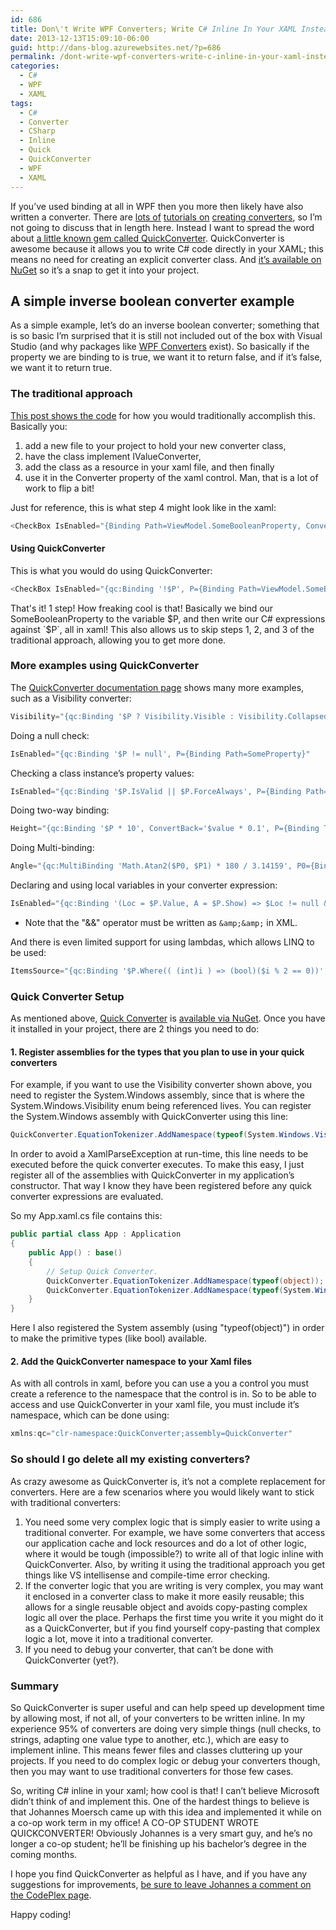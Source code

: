 ```yaml
---
id: 686
title: Don\'t Write WPF Converters; Write C# Inline In Your XAML Instead Using QuickConverter
date: 2013-12-13T15:09:10-06:00
guid: http://dans-blog.azurewebsites.net/?p=686
permalink: /dont-write-wpf-converters-write-c-inline-in-your-xaml-instead-using-quickconverter/
categories:
  - C#
  - WPF
  - XAML
tags:
  - C#
  - Converter
  - CSharp
  - Inline
  - Quick
  - QuickConverter
  - WPF
  - XAML
---
```


If you’ve used binding at all in WPF then you more then likely have also written a converter. There are [lots of](http://wpftutorial.net/ValueConverters.html) [tutorials on](http://www.wpf-tutorial.com/data-binding/value-conversion-with-ivalueconverter/) [creating converters](http://www.codeproject.com/Articles/418271/Custom-Value-Conversion-in-WPF), so I’m not going to discuss that in length here. Instead I want to spread the word about [a little known gem called QuickConverter](https://quickconverter.codeplex.com/). QuickConverter is awesome because it allows you to write C# code directly in your XAML; this means no need for creating an explicit converter class. And [it’s available on NuGet](http://www.nuget.org/packages/QuickConverter/) so it’s a snap to get it into your project.

## A simple inverse boolean converter example

As a simple example, let’s do an inverse boolean converter; something that is so basic I’m surprised that it is still not included out of the box with Visual Studio (and why packages like [WPF Converters](https://wpfconverters.codeplex.com/) exist). So basically if the property we are binding to is true, we want it to return false, and if it’s false, we want it to return true.

### The traditional approach

[This post shows the code](http://www.codeproject.com/Articles/24330/WPF-Bind-to-Opposite-Boolean-Value-Using-a-Convert) for how you would traditionally accomplish this. Basically you:

1. add a new file to your project to hold your new converter class,
1. have the class implement IValueConverter,
1. add the class as a resource in your xaml file, and then finally
1. use it in the Converter property of the xaml control. Man, that is a lot of work to flip a bit!

Just for reference, this is what step 4 might look like in the xaml:

```csharp
<CheckBox IsEnabled="{Binding Path=ViewModel.SomeBooleanProperty, Converter={StaticResource InverseBooleanConverter}" />
```

#### Using QuickConverter

This is what you would do using QuickConverter:

```csharp
<CheckBox IsEnabled="{qc:Binding '!$P', P={Binding Path=ViewModel.SomeBooleanProperty}}" />
```

That's it! 1 step! How freaking cool is that! Basically we bind our SomeBooleanProperty to the variable $P, and then write our C# expressions against `$P`, all in xaml! This also allows us to skip steps 1, 2, and 3 of the traditional approach, allowing you to get more done.

### More examples using QuickConverter

The [QuickConverter documentation page](https://quickconverter.codeplex.com/documentation) shows many more examples, such as a Visibility converter:

```csharp
Visibility="{qc:Binding '$P ? Visibility.Visible : Visibility.Collapsed', P={Binding ShowElement}}"
```

Doing a null check:

```csharp
IsEnabled="{qc:Binding '$P != null', P={Binding Path=SomeProperty}"
```

Checking a class instance’s property values:

```csharp
IsEnabled="{qc:Binding '$P.IsValid || $P.ForceAlways', P={Binding Path=SomeClassInstance}"
```

Doing two-way binding:

```csharp
Height="{qc:Binding '$P * 10', ConvertBack='$value * 0.1', P={Binding TestWidth, Mode=TwoWay}}"
```

Doing Multi-binding:

```csharp
Angle="{qc:MultiBinding 'Math.Atan2($P0, $P1) * 180 / 3.14159', P0={Binding ActualHeight, ElementName=rootElement}, P1={Binding ActualWidth, ElementName=rootElement}}"
```

Declaring and using local variables in your converter expression:

```csharp
IsEnabled="{qc:Binding '(Loc = $P.Value, A = $P.Show) => $Loc != null &amp;&amp; $A', P={Binding Obj}}"
```

* Note that the "&&" operator must be written as `&amp;&amp;` in XML.

And there is even limited support for using lambdas, which allows LINQ to be used:

```csharp
ItemsSource="{qc:Binding '$P.Where(( (int)i ) => (bool)($i % 2 == 0))', P={Binding Source}}"
```

### Quick Converter Setup

As mentioned above, [Quick Converter](https://quickconverter.codeplex.com/) is [available via NuGet](http://www.nuget.org/packages/QuickConverter/). Once you have it installed in your project, there are 2 things you need to do:

#### 1. Register assemblies for the types that you plan to use in your quick converters

For example, if you want to use the Visibility converter shown above, you need to register the System.Windows assembly, since that is where the System.Windows.Visibility enum being referenced lives. You can register the System.Windows assembly with QuickConverter using this line:

```csharp
QuickConverter.EquationTokenizer.AddNamespace(typeof(System.Windows.Visibility));
```

In order to avoid a XamlParseException at run-time, this line needs to be executed before the quick converter executes. To make this easy, I just register all of the assemblies with QuickConverter in my application’s constructor. That way I know they have been registered before any quick converter expressions are evaluated.

So my App.xaml.cs file contains this:

```csharp
public partial class App : Application
{
    public App() : base()
    {
        // Setup Quick Converter.
        QuickConverter.EquationTokenizer.AddNamespace(typeof(object));
        QuickConverter.EquationTokenizer.AddNamespace(typeof(System.Windows.Visibility));
    }
}
```

Here I also registered the System assembly (using "typeof(object)") in order to make the primitive types (like bool) available.

#### 2. Add the QuickConverter namespace to your Xaml files

As with all controls in xaml, before you can use a you a control you must create a reference to the namespace that the control is in. So to be able to access and use QuickConverter in your xaml file, you must include it’s namespace, which can be done using:

```csharp
xmlns:qc="clr-namespace:QuickConverter;assembly=QuickConverter"
```

### So should I go delete all my existing converters?

As crazy awesome as QuickConverter is, it’s not a complete replacement for converters. Here are a few scenarios where you would likely want to stick with traditional converters:

1. You need some very complex logic that is simply easier to write using a traditional converter. For example, we have some converters that access our application cache and lock resources and do a lot of other logic, where it would be tough (impossible?) to write all of that logic inline with QuickConverter. Also, by writing it using the traditional approach you get things like VS intellisense and compile-time error checking.
1. If the converter logic that you are writing is very complex, you may want it enclosed in a converter class to make it more easily reusable; this allows for a single reusable object and avoids copy-pasting complex logic all over the place. Perhaps the first time you write it you might do it as a QuickConverter, but if you find yourself copy-pasting that complex logic a lot, move it into a traditional converter.
1. If you need to debug your converter, that can’t be done with QuickConverter (yet?).

### Summary

So QuickConverter is super useful and can help speed up development time by allowing most, if not all, of your converters to be written inline. In my experience 95% of converters are doing very simple things (null checks, to strings, adapting one value type to another, etc.), which are easy to implement inline. This means fewer files and classes cluttering up your projects. If you need to do complex logic or debug your converters though, then you may want to use traditional converters for those few cases.

So, writing C# inline in your xaml; how cool is that! I can’t believe Microsoft didn’t think of and implement this. One of the hardest things to believe is that Johannes Moersch came up with this idea and implemented it while on a co-op work term in my office! A CO-OP STUDENT WROTE QUICKCONVERTER! Obviously Johannes is a very smart guy, and he’s no longer a co-op student; he’ll be finishing up his bachelor’s degree in the coming months.

I hope you find QuickConverter as helpful as I have, and if you have any suggestions for improvements, [be sure to leave Johannes a comment on the CodePlex page](https://quickconverter.codeplex.com/discussions).

Happy coding!
